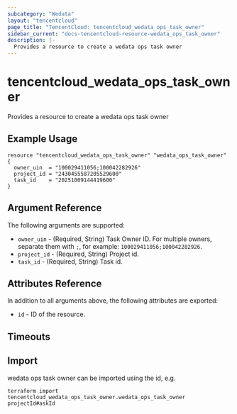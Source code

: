 ```yaml
---
subcategory: "Wedata"
layout: "tencentcloud"
page_title: "TencentCloud: tencentcloud_wedata_ops_task_owner"
sidebar_current: "docs-tencentcloud-resource-wedata_ops_task_owner"
description: |-
  Provides a resource to create a wedata ops task owner
---
```


# tencentcloud_wedata_ops_task_owner

Provides a resource to create a wedata ops task owner

## Example Usage

```hcl
resource "tencentcloud_wedata_ops_task_owner" "wedata_ops_task_owner" {
  owner_uin  = "100029411056;100042282926"
  project_id = "2430455587205529600"
  task_id    = "20251009144419600"
}
```

## Argument Reference

The following arguments are supported:

* `owner_uin` - (Required, String) Task Owner ID. For multiple owners, separate them with `;`, for example: `100029411056;100042282926`.
* `project_id` - (Required, String) Project id.
* `task_id` - (Required, String) Task id.

## Attributes Reference

In addition to all arguments above, the following attributes are exported:

* `id` - ID of the resource.



## Timeouts

<no value>


## Import

wedata ops task owner can be imported using the id, e.g.

```
terraform import tencentcloud_wedata_ops_task_owner.wedata_ops_task_owner projectId#askId
```

